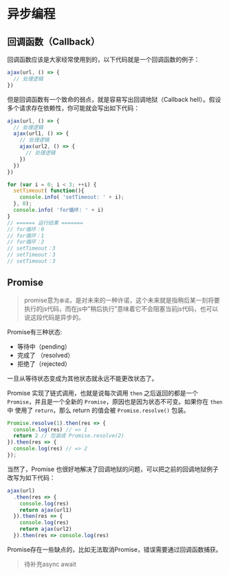 # 异步编程

## 回调函数（Callback）

回调函数应该是大家经常使用到的，以下代码就是一个回调函数的例子：

```javascript
ajax(url, () => {
  // 处理逻辑
})
```

但是回调函数有一个致命的弱点，就是容易写出回调地狱（Callback hell）。假设多个请求存在依赖性，你可能就会写出如下代码：

```javascript
ajax(url, () => {
  // 处理逻辑
  ajax(url1, () => {
    // 处理逻辑
    ajax(url2, () => {
      // 处理逻辑
    })
  })
})
```

```js
for (var i = 0; i < 3; ++i) {  
  setTimeout( function(){  
    console.info( 'setTimeout: ' + i);  
  }, 0);  
  console.info( 'for循环: ' + i)  
}
// ====== 运行结果 =======
// for循环：0
// for循环：1
// for循环：2
// setTimeout：3
// setTimeout：3
// setTimeout：3
```

## Promise
> promise意为`承诺`，是对未来的一种许诺，这个未来就是指稍后某一刻将要执行的js代码，而在js中”稍后执行”意味着它不会阻塞当前js代码，也可以说这段代码是异步的。

Promise有三种状态: 
* 等待中（pending）
* 完成了 （resolved）
* 拒绝了（rejected）

一旦从等待状态变成为其他状态就永远不能更改状态了。

Promise 实现了链式调用，也就是说每次调用 `then` 之后返回的都是一个 `Promise`，并且是一个全新的 `Promise`，原因也是因为状态不可变。如果你在 `then` 中 使用了 `return`，那么 return 的值会被 `Promise.resolve()` 包装。

```javascript
Promise.resolve(1).then(res => {
  console.log(res) // => 1
  return 2 // 包装成 Promise.resolve(2)
}).then(res => {
  console.log(res) // => 2
});
```

当然了，Promise 也很好地解决了回调地狱的问题，可以把之前的回调地狱例子改写为如下代码：

```javascript
ajax(url)
  .then(res => {
    console.log(res)
    return ajax(url1)
  }).then(res => {
    console.log(res)
    return ajax(url2)
  }).then(res => console.log(res)
```

Promise存在一些缺点的，比如无法取消Promise，错误需要通过回调函数捕获。

> 待补充async await